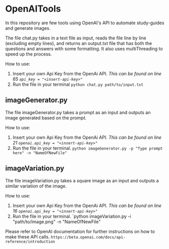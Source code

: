 # OpenAITools
In this repository are few tools using OpenAI's API to automate study-guides and generate images.

The file chat.py takes in a text file as input, reads the file line by line (excluding empty lines), and returns an output.txt file that has both the questions and answers with some formatting. It also uses multiThreading to speed up the process.

How to use:
  1. Insert your own Api Key from the OpenAi API. *This can be found on line 65 `api_key = "<insert-api-key>"`*
  2. Run the file in your terminal `python chat.py path/to/input.txt`
 
 
 ## imageGenerator.py
 The file imageGenerator.py takes a prompt as an input and outputs an image generated based on the prompt.
 
 How to use:
  1. Insert your own Api Key from the OpenAi API. *This can be found on line 21 `openai.api_key = "<insert-api-key>"`*
  2. Run the file in your terminal. `python imageGenerator.py -p "Type prompt here" -n "NameOfNewFile"`

## imageVariation.py
The file imageVariation.py takes a square image as an input and outputs a similar variation of the image.

How to use:
  1. Insert your own Api Key from the OpenAi API. *This can be found on line 16 `openai.api_key = "<insert-api-key>"`*
  2. Run the file in your terminal. `python imageVariation.py -i "path/to/image.png" -n "NameOfNewFile"


Please refer to OpenAI documentation for further instructions on how to make these API calls. ``https://beta.openai.com/docs/api-reference/introduction``
  
  
